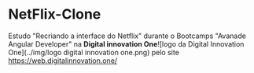 # NetFlix-Clone
Estudo "Recriando a interface do Netflix" durante o Bootcamps "Avanade Angular Developer" na **Digital innovation One**![logo da Digital Innovation One](../img/logo digital innovation one.png) pelo site <https://web.digitalinnovation.one/>
